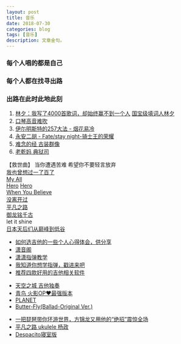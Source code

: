 ```yaml
---
layout: post
title: 音乐
date: 2018-07-30
categories: blog
tags: [音乐]
description: 文章金句。
---
```


### 每个人唱的都是自己
### 每个人都在找寻出路
### 出路在此时此地此刻

1. [林夕：我写了4000首歌词，却始终赢不到一个人](http://www.360doc.cn/article/8088453_705218763.html)  [国宝级填词人林夕](https://www.bilibili.com/video/av32282924)
1. [口琴高音难吹](https://www.bilibili.com/video/av22978073)
1. [伊尓明斯特的257大法 - 烟花易冷](http://changba.com/s/P1Rr11R5lkRDuaImCoCw8w)
1. [永安二胡 - Fate/stay night-骑士王的荣耀](http://y.taihe.com/wangan0921/songlist)
1. [难念的经 古装群像](https://www.bilibili.com/video/av11079245)
1. [老乾妈 典狱司](https://www.bilibili.com/video/av20379154)


<p>
   </p>
   
【救世曲】 当你遭遇苦难 希望你不要轻言放弃<br>
[我也曾想过一了百了](https://www.bilibili.com/video/av29241430)<br>
[My All](https://www.bilibili.com/video/av8007195?from=search&seid=5650484077328700629)<br>
[Hero](https://www.bilibili.com/video/av16545419?from=search&seid=13830166708811834443)  [Hero](https://www.bilibili.com/video/av5558272?from=search&seid=13830166708811834443)<br>
[When You Believe](https://www.bilibili.com/video/av2460373/?spm_id_from=333.788.videocard.0)<br>
[没离开过](https://www.bilibili.com/video/av10988250)<br>
[平凡之路](https://www.bilibili.com/video/av30912493)<br>
[御龙铭千古](https://www.bilibili.com/video/av11839526)<br>
let it shine<br>
[日本天后们从巅峰到低谷](https://www.bilibili.com/video/av31471338)

<p>
   </p>

- [如何选吉他的一些个人心得体会，供分享](https://tieba.baidu.com/p/5219424537?pn=0&)
- [潇音阁](http://i.youku.com/i/UNzU4NzM4NDA=/navcustom?spm=a2hzp.8249370.0.0&id=484415)
- [潇潇指弹教学](https://space.bilibili.com/21637986/#/channel/detail?cid=3698)
- [我知道你想学指弹，戳进来吧](https://www.bilibili.com/video/av19937058)
- [推荐四款好用的吉他相关软件](https://www.bilibili.com/video/av9276949)

<p>
   </p>

- [天空之城 吉他独奏](https://www.bilibili.com/video/av13257572)
- [青鸟 火影OP❤最强版本](https://www.bilibili.com/video/av17147475)
- [PLANET](https://www.bilibili.com/video/av21127757)
- [Butter-Fly(Ballad-Original Ver.)](https://www.bilibili.com/video/av4331458)

<p>
   </p>

- [一把琵琶带你环游世界，方锦龙又用他的“绝招”震惊全场](https://www.bilibili.com/video/av23126286)
- [平凡之路 ukulele 杨政](https://www.bilibili.com/video/av1724842)
- [Despacito寝室版](https://www.bilibili.com/video/av19648898)
